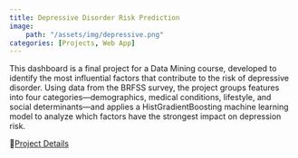 ```yaml
---
title: Depressive Disorder Risk Prediction
image:
    path: "/assets/img/depressive.png"
categories: [Projects, Web App]
---
```


This dashboard is a final project for a Data Mining course, developed to identify the most influential factors that contribute to the risk of depressive disorder. Using data from the BRFSS survey, the project groups features into four categories—demographics, medical conditions, lifestyle, and social determinants—and applies a HistGradientBoosting machine learning model to analyze which factors have the strongest impact on depression risk.

🔗[Project Details](https://github.com/khalikaa/depression-risk-prediction)